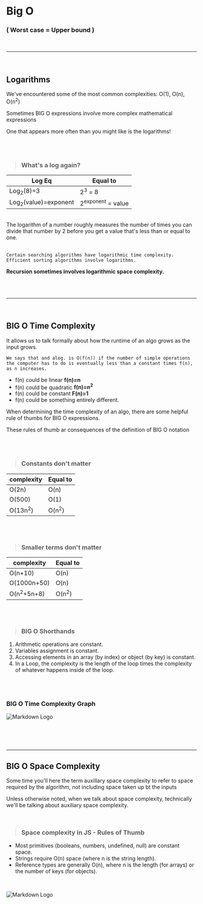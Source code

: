 # Big O

### **( Worst case = Upper bound )**

<br>

---

<br>

## **Logarithms**

We've encountered some of the most common complexities: O(1), O(n), O(n<sup>2</sup>)

Sometimes BIG O expressions involve more complex mathematical expressions

One that appears more often than you might like is the logarithms!

<br>
<br>

> ### **What's a log again?**

| Log Eq                          | Equal to                     |
| ------------------------------- | ---------------------------- |
| Log<sub>2</sub>(8)=3            | 2<sup>3</sup> = 8            |
| Log<sub>2</sub>(value)=exponent | 2<sup>exponent</sup> = value |

<br>
The logarithm of a number roughly measures the number of times you can divide that number by 2 before you get a value that's less than or equal to one.

<br>
<br>

`Certain searching algorithms have logarithmic time complexity. Efficient sorting algorithms involve logarithms.`

**Recursion sometimes involves logarithmic space complexity.**

<br>

<br>

---

<br>

## **BIG O Time Complexity**

It allows us to talk formally about how the runtime of an algo grows as the input grows.

`We says that and alog. is O(f(n)) if the number of simple operations the computer has to do is eventually less than a constant times f(n), as n increases.`

- f(n) could be linear **f(n)=n**
- f(n) could be quadratic **f(n)=n<sup>2</sup>**
- f(n) could be constant **F(n)=1**
- f(n) could be something entirely different.

When determining the time complexity of an algo, there are some helpful rule of thumbs for BIG O expressions.

These rules of thumb ar consequences of the definition of BIG O notation

<br>
<br>

> ### **Constants don't matter**

| complexity         | Equal to         |
| ------------------ | ---------------- |
| O(2n)              | O(n)             |
| O(500)             | O(1)             |
| O(13n<sup>2</sup>) | O(n<sup>2</sup>) |

<br>
<br>

> ### **Smaller terms don't matter**

| complexity            | Equal to         |
| --------------------- | ---------------- |
| O(n+10)               | O(n)             |
| O(1000n+50)           | O(n)             |
| O(n<sup>2</sup>+5n+8) | O(n<sup>2</sup>) |

<br>
<br>

> ### **BIG O Shorthands**

1. Arithmetic operations are constant.
1. Variables assignment is constant.
1. Accessing elements in an array (by index) or object (by key) is constant.
1. In a Loop, the complexity is the length of the loop times the complexity of whatever happens inside of the loop.

<br>
<br>

### **BIG O Time Complexity Graph**

![Markdown Logo](https://nedbatchelder.com/text/bigo_pix/011.png)

<br>
<br>
<br>

---

## **BIG O Space Complexity**

Some time you'll here the term auxillary space complexity to refer to space required by the algorithm, not including space taken up bt the inputs

Unless otherwise noted, when we talk about space complexity, technically we'll be talking about auxiliary space complexity.

<br>

> ### **Space complexity in JS - Rules of Thumb**

- Most primitives (booleans, numbers, undefined, null) are constant space.
- Strings require O(n) space (where n is the string length).
- Reference types are generally O(n), where n is the length (for arrays) or the number of keys (for objects).

<br>

![Markdown Logo](https://thepracticaldev.s3.amazonaws.com/i/1omv0tmikzeaj24z8ps2.jpeg)
